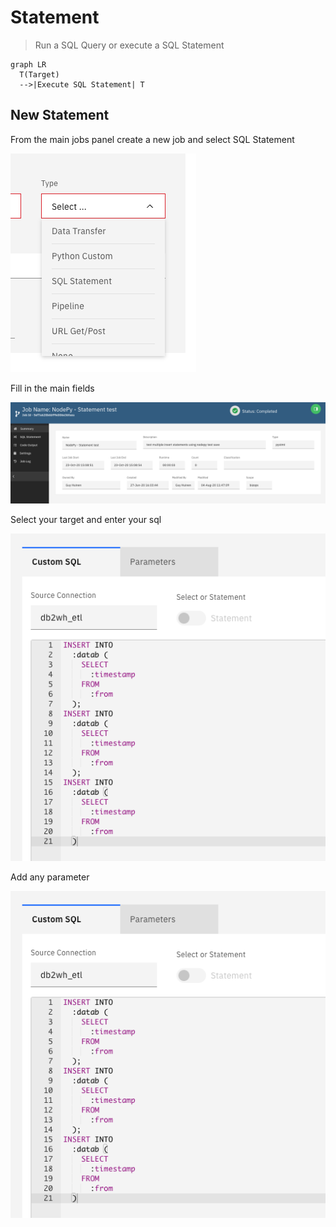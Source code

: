 # Statement

> Run a SQL Query or execute a SQL Statement

```mermaid
graph LR
  T(Target)
  -->|Execute SQL Statement| T
```

## New Statement

From the main jobs panel create a new job and select SQL Statement

![connections_location](../../../diem-help/docs/images/jobtypes/statement_1.png)

Fill in the main fields

![connections_location](../../../diem-help/docs/images/jobtypes/statement_2.png)

Select your target and enter your sql

![connections_location](../../../diem-help/docs/images/jobtypes/statement_3.png)

Add any parameter

![connections_location](../../../diem-help/docs/images/jobtypes/statement_3.png)
